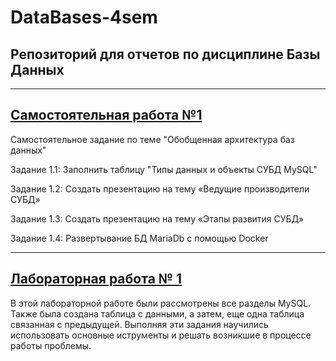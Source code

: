 # DataBases-4sem
## Репозиторий для отчетов по дисциплине Базы Данных
---
## [Самостоятельная работа №1](https://github.com/jamanuriyeva/DataBases-4sem/tree/75a1a6d7bfa0d8c1d244f034d8e98d545d2333fe/%D1%81%D0%B0%D0%BC%D0%BE%D1%81%D1%82%D0%BE%D1%8F%D1%82%D0%B5%D0%BB%D1%8C%D0%BD%D0%B0%D1%8F%20%D1%80%D0%B0%D0%B1%D0%BE%D1%82%D0%B0%20%E2%84%961)
Самостоятельное задание по теме "Обобщенная архитектура баз данных"

Задание 1.1:  Заполнить таблицу "Типы данных и объекты СУБД MySQL"

Задание 1.2:  Создать презентацию на тему «Ведущие производители СУБД»

Задание 1.3:  Создать презентацию на тему «Этапы развития СУБД»

Задание 1.4: Развертывание БД MariaDb с помощью Docker

---
##  [Лабораторная работа № 1](https://github.com/jamanuriyeva/DataBases-4sem/tree/78b538ad6ea7428a4057f3fed3f5a5eaaf907f1c/%D0%9B%D0%B0%D0%B1%D0%BE%D1%80%D0%B0%D1%82%D0%BE%D1%80%D0%BD%D0%B0%D1%8F%20%D1%80%D0%B0%D0%B1%D0%BE%D1%82%D0%B0%20%E2%84%961)
В этой лабораторной работе были рассмотрены все разделы MySQL. Также была создана таблица с данными, а затем, еще одна таблица связанная с предыдущей. Выполняя эти задания научились использовать основные иструменты и решать возникшие в процессе работы проблемы.
